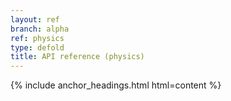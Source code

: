 ```yaml
---
layout: ref
branch: alpha
ref: physics
type: defold
title: API reference (physics)
---
```

{% include anchor_headings.html html=content %}